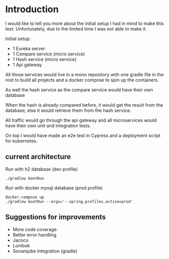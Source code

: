 # Introduction

I would like to tell you more about the initial setup I had in mind to make this test. Unfortunately, due to the limited time I was not able to make it.

Initial setup:
- 1 Eureka server
- 1 Compare service (micro service)
- 1 Hash service (micro service)
- 1 Api gateway

All those services would live in a mono repository with one gradle file in the root to build all projects and a docker compose to spin up the containers.

As well the hash service as the compare service would have their own database

When the hash is already compared before, it would get the result from the database, else it would retrieve them from the hash service.

All traffic would go through the api gateway and all microservices would have their own unit and integration tests.

On top I would have made an e2e test in Cypress and a deployment script for kubernetes.

## current architecture 

Run with h2 database (dev profile)
```
./gradlew bootRun
```


Run with docker mysql database (prod profile) 
```
docker-compose up
./gradlew bootRun --args='--spring.profiles.active=prod'

```

## Suggestions for improvements
- More code coverage.
- Better error handling
- Jacoco 
- Lombok
- Sonarqube integration (gradle)

